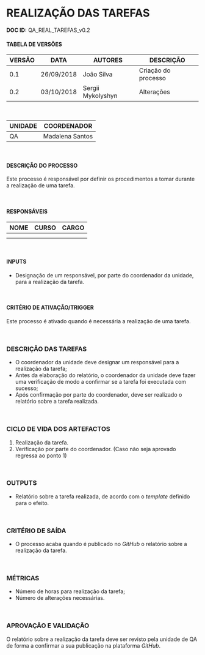﻿# REALIZAÇÃO DAS TAREFAS

**DOC ID:**  QA_REAL_TAREFAS_v0.2

#### TABELA DE VERSÕES

| VERSÃO | DATA | AUTORES | DESCRIÇÃO |
|--------|------|---------|-----------|
|   0.1     |    26/09/2018  |    João Silva     |       Criação do processo    |
|   0.2     |    03/10/2018  |    Sergii Mykolyshyn     |       Alterações    |

<br>

| UNIDADE | COORDENADOR |
|---------|-------------|
|    QA     |    Madalena Santos    |     

<br>

#### DESCRIÇÃO DO PROCESSO

Este processo é responsável por definir os procedimentos a tomar durante a realização de uma tarefa.

<br>


#### RESPONSÁVEIS

| NOME | CURSO | CARGO |
|------|-------|-------|
|      |       |       |
|      |       |       |

<br>

#### INPUTS

* Designação de um responsável, por parte do coordenador da unidade, para a realização da tarefa.

<br>

#### CRITÉRIO DE ATIVAÇÃO/TRIGGER

Este processo é ativado quando é necessária a realização de uma tarefa.

<br>


### DESCRIÇÃO DAS TAREFAS

* O coordenador da unidade deve designar um responsável para a realização da tarefa;
* Antes da elaboração do relatório, o coordenador da unidade deve fazer uma verificação de modo a confirmar se a tarefa foi executada com sucesso;
* Após confirmação por parte do coordenador, deve ser realizado o relatório sobre a tarefa realizada.

<br>

### CICLO DE VIDA DOS ARTEFACTOS

1. Realização da tarefa.
2. Verificação por parte do coordenador. (Caso não seja aprovado regressa ao ponto 1)

<br>

### OUTPUTS

* Relatório sobre a tarefa realizada, de acordo com o *template* definido para o efeito.

<br>

### CRITÉRIO DE SAÍDA

* O processo acaba quando é publicado no *GitHub* o relatório sobre a realização da tarefa.

<br>

### MÉTRICAS

* Número de horas para realização da tarefa;
* Número de alterações necessárias.

<br>

### APROVAÇÃO E VALIDAÇÃO

O relatório sobre a realização da tarefa deve ser revisto pela unidade de QA de forma a confirmar a sua publicação na plataforma *GitHub*.

<br>
